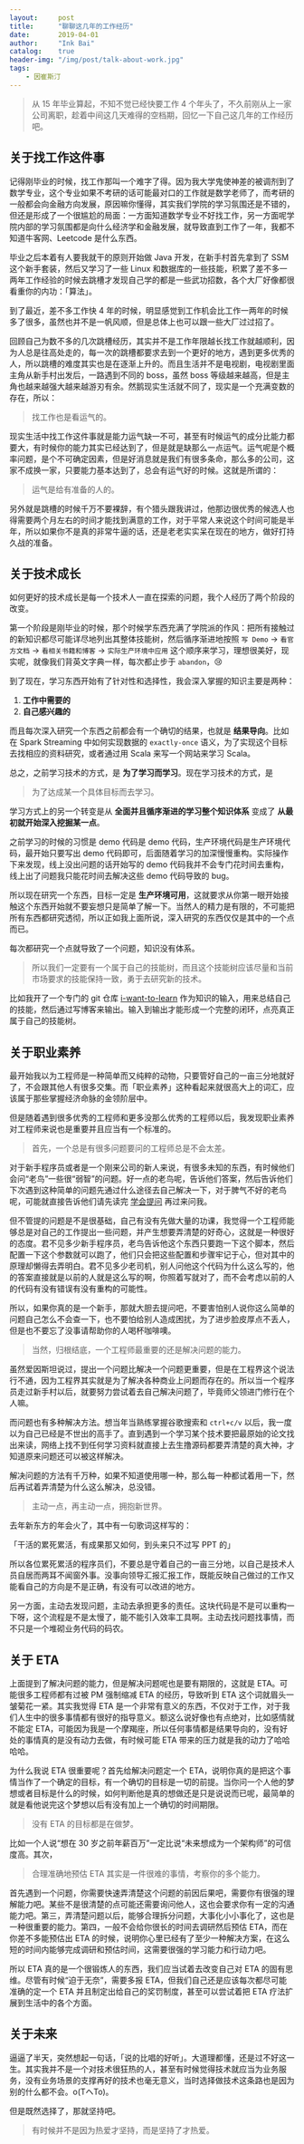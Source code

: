 ```yaml
---
layout:     post
title:      "聊聊这几年的工作经历"
date:       2019-04-01
author:     "Ink Bai"
catalog:    true
header-img: "/img/post/talk-about-work.jpg"
tags:
    - 因崔斯汀
---
```


> 从 15 年毕业算起，不知不觉已经快要工作 4 个年头了，不久前刚从上一家公司离职，趁着中间这几天难得的空档期，回忆一下自己这几年的工作经历吧。

## 关于找工作这件事
记得刚毕业的时候，找工作那叫一个难字了得。因为我大学鬼使神差的被调剂到了数学专业，这个专业如果不考研的话可能最对口的工作就是数学老师了，而考研的一般都会向金融方向发展，原因嘛你懂得，其实我们学院的学习氛围还是不错的，但还是形成了一个很尴尬的局面：一方面知道数学专业不好找工作，另一方面呢学院内部的学习氛围都是向什么经济学和金融发展，就导致直到工作了一年，我都不知道牛客网、Leetcode 是什么东西。

毕业之后本着有人要我就干的原则开始做 Java 开发，在新手村首先拿到了 SSM 这个新手套装，然后又学习了一些 Linux 和数据库的一些技能，积累了差不多一两年工作经验的时候去跳槽才发现自己学的都是一些武功招数，各个大厂好像都很看重你的内功：「算法」。

到了最近，差不多工作快 4 年的时候，明显感觉到工作机会比工作一两年的时候多了很多，虽然也并不是一帆风顺，但是总体上也可以跟一些大厂过过招了。

回顾自己为数不多的几次跳槽经历，其实并不是工作年限越长找工作就越顺利，因为人总是往高处走的，每一次的跳槽都要求去到一个更好的地方，遇到更多优秀的人，所以跳槽的难度其实也是在逐渐上升的。而且生活并不是电视剧，电视剧里面主角从新手村出发后，一路遇到不同的 boss，虽然 boss 等级越来越高，但是主角也越来越强大越来越游刃有余。然鹅现实生活就不同了，现实是一个充满变数的存在，所以：

> 找工作也是看运气的。


现实生活中找工作这件事就是能力运气缺一不可，甚至有时候运气的成分比能力都要大，有时候你的能力其实已经达到了，但是就是缺那么一点运气。运气呢是个概率问题，是个不可确定因素，但是好消息就是我们有很多条命，那么多的公司，这家不成换一家，只要能力基本达到了，总会有运气好的时候。这就是所谓的：

> 运气是给有准备的人的。

另外就是跳槽的时候千万不要裸辞，有个猎头跟我讲过，他那边很优秀的候选人也得需要两个月左右的时间才能找到满意的工作，对于平常人来说这个时间可能是半年，所以如果你不是真的非常牛逼的话，还是老老实实呆在现在的地方，做好打持久战的准备。

## 关于技术成长
如何更好的技术成长是每一个技术人一直在探索的问题，我个人经历了两个阶段的改变。

第一个阶段是刚毕业的时候，那个时候学东西充满了学院派的作风：把所有接触过的新知识都尽可能详尽地列出其整体技能树，然后循序渐进地按照 `写 Demo` -> `看官方文档` -> `看相关书籍和博客` -> `实际生产环境中应用` 这个顺序来学习，理想很美好，现实呢，就像我们背英文字典一样，每次都止步于 `abandon`，😢

到了现在，学习东西开始有了针对性和选择性，我会深入掌握的知识主要是两种：

1. **工作中需要的**
2. **自己感兴趣的**

而且每次深入研究一个东西之前都会有一个确切的结果，也就是 **结果导向**。比如在 Spark Streaming 中如何实现数据的 `exactly-once` 语义，为了实现这个目标去找相应的资料研究，或者通过用 Scala 来写一个网站来学习 Scala。

总之，之前学习技术的方式，是 **为了学习而学习**。现在学习技术的方式，是

> 为了达成某一个具体目标而去学习。

学习方式上的另一个转变是从 **全面并且循序渐进的学习整个知识体系** 变成了 **从最初就开始深入挖掘某一点**。

之前学习的时候的习惯是 demo 代码是 demo 代码，生产环境代码是生产环境代码，最开始只要写出 demo 代码即可，后面随着学习的加深慢慢重构。实际操作下来发现，线上没出问题的话开始写的 demo 代码我并不会专门花时间去重构，线上出了问题我只能花时间去解决这些 demo 代码导致的 bug。

所以现在研究一个东西，目标一定是 **生产环境可用**，这就要求从你第一眼开始接触这个东西开始就不要妄想只是简单了解一下。当然人的精力是有限的，不可能把所有东西都研究透彻，所以正如我上面所说，深入研究的东西仅仅是其中的一个点而已。

每次都研究一个点就导致了一个问题，知识没有体系。

> 所以我们一定要有一个属于自己的技能树，而且这个技能树应该尽量和当前市场要求的技能保持一致，勇于去研究新的技术。

比如我开了一个专门的 git 仓库 [i-want-to-learn](https://github.com/Trigl/i-want-to-learn) 作为知识的输入，用来总结自己的技能，然后通过写博客来输出。输入到输出才能形成一个完整的闭环，点亮真正属于自己的技能树。

## 关于职业素养
最开始我以为工程师是一种简单而又纯粹的动物，只要管好自己的一亩三分地就好了，不会跟其他人有很多交集。而「职业素养」这种看起来就很高大上的词汇，应该属于那些掌握经济命脉的金领阶层中。

但是随着遇到很多优秀的工程师和更多没那么优秀的工程师以后，我发现职业素养对工程师来说也是重要并且应当有一个标准的。

> 首先，一个总是有很多问题要问的工程师总是不会太差。

对于新手程序员或者是一个刚来公司的新人来说，有很多未知的东西，有时候他们会问“老鸟”一些很“弱智”的问题。好一点的老鸟呢，告诉他们答案，然后告诉他们下次遇到这种简单的问题先通过什么途径去自己解决一下，对于脾气不好的老鸟呢，可能就直接告诉他们请先读完 [学会提问](https://book.douban.com/subject/20428922/) 再过来问我。

但不管提的问题是不是很基础，自己有没有先做大量的功课，我觉得一个工程师能够总是对自己的工作提出一些问题，并产生想要弄清楚的好奇心，这就是一种很好的态度。君不见多少新手程序员，老鸟告诉他这个东西只要跑一下这个脚本，然后配置一下这个参数就可以跑了，他们只会把这些配置和步骤牢记于心，但对其中的原理却懒得去弄明白。君不见多少老司机，别人问他这个代码为什么这么写的，他的答案直接就是以前的人就是这么写的啊，你照着写就对了，而不会考虑以前的人的代码有没有错误有没有重构的可能性。

所以，如果你真的是一个新手，那就大胆去提问吧，不要害怕别人说你这么简单的问题自己怎么不会查一下，也不要怕给别人造成困扰，为了进步脸皮厚点不丢人，但是也不要忘了没事请帮助你的人喝杯咖啡噢。

> 当然，归根结底，一个工程师最重要的还是解决问题的能力。

虽然爱因斯坦说过，提出一个问题比解决一个问题更重要，但是在工程界这个说法行不通，因为工程界其实就是为了解决各种商业上问题而存在的。所以当一个程序员走过新手村以后，就要努力尝试着去自己解决问题了，毕竟师父领进门修行在个人嘛。

而问题也有多种解决方法。想当年当熟练掌握谷歌搜索和 `ctrl+c/v` 以后，我一度以为自己已经是不世出的高手了。直到遇到一个学习某个技术要把最原始的论文找出来读，网络上找不到任何学习资料就直接上去生撸源码都要弄清楚的真大神，才知道原来问题还可以被这样解决。

解决问题的方法有千万种，如果不知道使用哪一种，那么每一种都试着用一下，然后再试着弄清楚为什么这么解决，总没错。

> 主动一点，再主动一点，拥抱新世界。

去年新东方的年会火了，其中有一句歌词这样写的：

「干活的累死累活，有成果那又如何，到头来只不过写 PPT 的」

所以各位累死累活的程序员们，不要总是守着自己的一亩三分地，以自己是技术人员自居而两耳不闻窗外事。没事向领导汇报汇报工作，既能反映自己做过的工作又能看自己的方向是不是正确，有没有可以改进的地方。

另一方面，主动去发现问题，主动去承担更多的责任。这块代码是不是可以重构一下呀，这个流程是不是太慢了，能不能引入效率工具啊。主动去找问题找事情，而不只是一个堆砌业务代码的码农。

## 关于 ETA
上面提到了解决问题的能力，但是解决问题呢也是要有期限的，这就是 ETA。可能很多工程师都有过被 PM 强制缩减 ETA 的经历，导致听到 ETA 这个词就眉头一皱菊花一紧。其实我觉得 ETA 是一个非常有意义的东西，不仅对于工作，对于我们人生中的很多事情都有很好的指导意义。额这么说好像也有点绝对，比如感情就不能定 ETA，可能因为我是一个摩羯座，所以任何事情都是结果导向的，没有好处的事情真的是没有动力去做，有时候可能 ETA 带来的压力就是我的动力了哈哈哈哈。

为什么我说 ETA 很重要呢？首先给解决问题定一个 ETA，说明你真的是把这个事情当作了一个确定的目标，有一个确切的目标是一切的前提。当你问一个人他的梦想或者目标是什么的时候，如何判断他是真的想做还是只是说说而已呢，最简单的就是看他说完这个梦想以后有没有加上一个确切的时间期限。

> 没有 ETA 的目标都是在做梦。

比如一个人说“想在 30 岁之前年薪百万”一定比说“未来想成为一个架构师”的可信度高。其次，

> 合理准确地预估 ETA 其实是一件很难的事情，考察你的多个能力。

首先遇到一个问题，你需要快速弄清楚这个问题的前因后果吧，需要你有很强的理解能力吧。某些不是很清楚的点可能还需要询问他人，这也会要求你有一定的沟通能力吧。第三，弄清楚问题以后，能够合理拆分问题，大事化小小事化了，这也是一种很重要的能力。第四，一般不会给你很长的时间去调研然后预估 ETA，而在你差不多能预估出 ETA 的时候，说明你心里已经有了至少一种解决方案，在这么短的时间内能够完成调研和预估时间，这需要很强的学习能力和行动力吧。

所以 ETA 真的是一个很锻炼人的东西，我们应当试着去改变自己对 ETA 的固有思维。尽管有时候“迫于无奈”，需要多报 ETA，但我们自己还是应该每次都尽可能准确的定一个 ETA 并且制定出给自己的奖罚制度，甚至可以尝试着把 ETA 疗法扩展到生活中的各个方面。

## 关于未来
逼逼了半天，突然想起一句话，「说的比唱的好听」。大道理都懂，还是过不好这一生。其实我并不是一个对技术很狂热的人，甚至有时候觉得技术就应当为业务服务，没有业务场景的支撑再好的技术也毫无意义，当时选择做技术这条路也是因为别的什么都不会。o(TヘTo)。

但是既然选择了，那就坚持吧。

> 有时候并不是因为热爱才坚持，而是坚持了才热爱。
